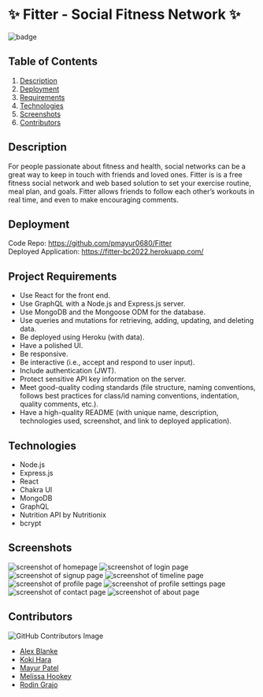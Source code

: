 # ✨ Fitter - Social Fitness Network ✨

![badge](https://img.shields.io/badge/license-MIT-brightgreen)

## Table of Contents

1. [Description](#description)
2. [Deployment](#deployment)
3. [Requirements](#project-requirements)
4. [Technologies](#technologies)
5. [Screenshots](#screenshots)
6. [Contributors](#contributors)

## Description

For people passionate about fitness and health, social networks can be a great way to keep in touch with friends and loved ones. Fitter is is a free fitness social network and web based solution to set your exercise routine, meal plan, and goals. Fitter allows friends to follow each other’s workouts in real time, and even to make encouraging comments.

## Deployment

Code Repo: https://github.com/pmayur0680/Fitter<br>
Deployed Application: https://fitter-bc2022.herokuapp.com/

## Project Requirements

- Use React for the front end.
- Use GraphQL with a Node.js and Express.js server.
- Use MongoDB and the Mongoose ODM for the database.
- Use queries and mutations for retrieving, adding, updating, and deleting data.
- Be deployed using Heroku (with data).
- Have a polished UI.
- Be responsive.
- Be interactive (i.e., accept and respond to user input).
- Include authentication (JWT).
- Protect sensitive API key information on the server.
- Meet good-quality coding standards (file structure, naming conventions, follows best practices for class/id naming conventions, indentation, quality comments, etc.).
- Have a high-quality README (with unique name, description, technologies used, screenshot, and link to deployed application).

## Technologies

- Node.js
- Express.js
- React
- Chakra UI
- MongoDB
- GraphQL
- Nutrition API by Nutritionix
- bcrypt

## Screenshots

![screenshot of homepage](./client/src/assets/images/home.png)
![screenshot of login page](./client/src/assets/images/login.png)
![screenshot of signup page](./client/src/assets/images/signup.png)
![screenshot of timeline page](./client/src/assets/images/timeline.png)
![screenshot of profile page](./client/src/assets/images/profile.png)
![screenshot of profile settings page](./client/src/assets/images/profile-settings.png)
![screenshot of contact page](./client/src/assets/images/contact.png)
![screenshot of about page](./client/src/assets/images/about.png)

## Contributors

![GitHub Contributors Image](https://contrib.rocks/image?repo=yummy314159265/Fitter)

- [Alex Blanke](https://github.com/ablanke94)
- [Koki Hara](https://github.com/KokeHaus)
- [Mayur Patel](https://github.com/pmayur0680)
- [Melissa Hookey](https://github.com/melissahookey)
- [Rodin Grajo](https://github.com/yummy314159265)
